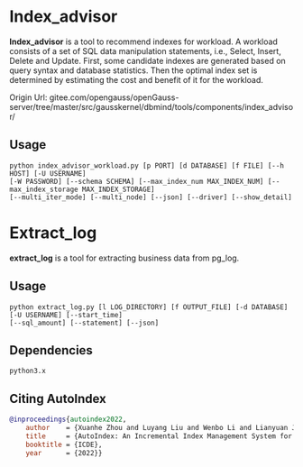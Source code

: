 # Index_advisor
**Index_advisor** is a tool to recommend indexes for workload. A workload consists
of a set of SQL data manipulation statements, i.e., Select, Insert, Delete and Update.
First, some candidate indexes are generated based on query syntax and database
statistics. Then the optimal index set is determined by estimating the cost and
benefit of it for the workload.

Origin Url: gitee.com/opengauss/openGauss-server/tree/master/src/gausskernel/dbmind/tools/components/index_advisor/

## Usage

    python index_advisor_workload.py [p PORT] [d DATABASE] [f FILE] [--h HOST] [-U USERNAME] 
    [-W PASSWORD] [--schema SCHEMA] [--max_index_num MAX_INDEX_NUM] [--max_index_storage MAX_INDEX_STORAGE] 
    [--multi_iter_mode] [--multi_node] [--json] [--driver] [--show_detail]

# Extract_log

**extract_log**  is a tool for extracting business data from pg_log.

## Usage

    python extract_log.py [l LOG_DIRECTORY] [f OUTPUT_FILE] [-d DATABASE] [-U USERNAME] [--start_time]
    [--sql_amount] [--statement] [--json]

## Dependencies

    python3.x

## Citing AutoIndex

```bibTeX
@inproceedings{autoindex2022,
	author    = {Xuanhe Zhou and Luyang Liu and Wenbo Li and Lianyuan Jin and Shifu Li and Tianqing Wang and Jianhua Feng},
	title     = {AutoIndex: An Incremental Index Management System for Dynamic Workloads},
	booktitle = {ICDE},
	year      = {2022}}
```
